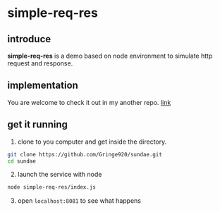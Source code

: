 # simple-req-res

## introduce

**simple-req-res** is a demo based on node environment to simulate http request and response.

## implementation

You are welcome to check it out in my another repo. [link]()

## get it running

1. clone to you computer and get inside the directory.

```bash
git clone https://github.com/Gringe920/sundae.git
cd sundae
```

2. launch the service with node

```bash
node simple-req-res/index.js
```

3. open `localhost:8081` to see what happens